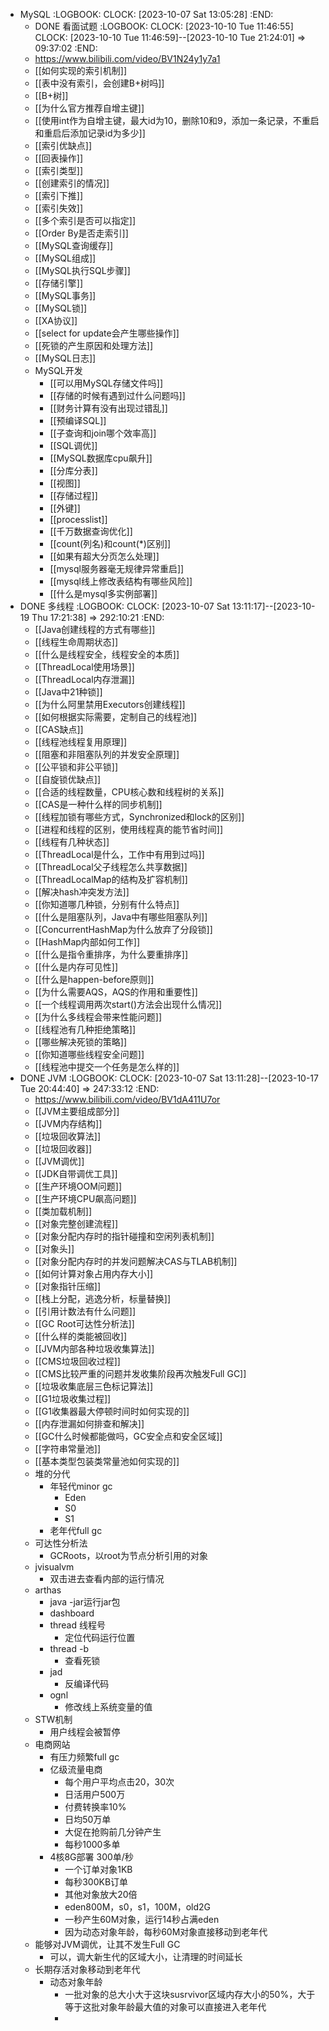 - MySQL
  :LOGBOOK:
  CLOCK: [2023-10-07 Sat 13:05:28]
  :END:
	- DONE 看面试题
	  :LOGBOOK:
	  CLOCK: [2023-10-10 Tue 11:46:55]
	  CLOCK: [2023-10-10 Tue 11:46:59]--[2023-10-10 Tue 21:24:01] =>  09:37:02
	  :END:
	- https://www.bilibili.com/video/BV1N24y1y7a1
	- [[如何实现的索引机制]]
	- [[表中没有索引，会创建B+树吗]]
	- [[B+树]]
	- [[为什么官方推荐自增主键]]
	- [[使用int作为自增主键，最大id为10，删除10和9，添加一条记录，不重启和重启后添加记录id为多少]]
	- [[索引优缺点]]
	- [[回表操作]]
	- [[索引类型]]
	- [[创建索引的情况]]
	- [[索引下推]]
	- [[索引失效]]
	- [[多个索引是否可以指定]]
	- [[Order By是否走索引]]
	- [[MySQL查询缓存]]
	- [[MySQL组成]]
	- [[MySQL执行SQL步骤]]
	- [[存储引擎]]
	- [[MySQL事务]]
	- [[MySQL锁]]
	- [[XA协议]]
	- [[select for update会产生哪些操作]]
	- [[死锁的产生原因和处理方法]]
	- [[MySQL日志]]
	- MySQL开发
		- [[可以用MySQL存储文件吗]]
		- [[存储的时候有遇到过什么问题吗]]
		- [[财务计算有没有出现过错乱]]
		- [[预编译SQL]]
		- [[子查询和join哪个效率高]]
		- [[SQL调优]]
		- [[MySQL数据库cpu飙升]]
		- [[分库分表]]
		- [[视图]]
		- [[存储过程]]
		- [[外键]]
		- [[processlist]]
		- [[千万数据查询优化]]
		- [[count(列名)和count(*)区别]]
		- [[如果有超大分页怎么处理]]
		- [[mysql服务器毫无规律异常重启]]
		- [[mysql线上修改表结构有哪些风险]]
		- [[什么是mysql多实例部署]]
- DONE 多线程
  :LOGBOOK:
  CLOCK: [2023-10-07 Sat 13:11:17]--[2023-10-19 Thu 17:21:38] =>  292:10:21
  :END:
	- [[Java创建线程的方式有哪些]]
	- [[线程生命周期状态]]
	- [[什么是线程安全，线程安全的本质]]
	- [[ThreadLocal使用场景]]
	- [[ThreadLocal内存泄漏]]
	- [[Java中21种锁]]
	- [[为什么阿里禁用Executors创建线程]]
	- [[如何根据实际需要，定制自己的线程池]]
	- [[CAS缺点]]
	- [[线程池线程复用原理]]
	- [[阻塞和非阻塞队列的并发安全原理]]
	- [[公平锁和非公平锁]]
	- [[自旋锁优缺点]]
	- [[合适的线程数量，CPU核心数和线程树的关系]]
	- [[CAS是一种什么样的同步机制]]
	- [[线程加锁有哪些方式，Synchronized和lock的区别]]
	- [[进程和线程的区别，使用线程真的能节省时间]]
	- [[线程有几种状态]]
	- [[ThreadLocal是什么，工作中有用到过吗]]
	- [[ThreadLocal父子线程怎么共享数据]]
	- [[ThreadLocalMap的结构及扩容机制]]
	- [[解决hash冲突发方法]]
	- [[你知道哪几种锁，分别有什么特点]]
	- [[什么是阻塞队列，Java中有哪些阻塞队列]]
	- [[ConcurrentHashMap为什么放弃了分段锁]]
	- [[HashMap内部如何工作]]
	- [[什么是指令重排序，为什么要重排序]]
	- [[什么是内存可见性]]
	- [[什么是happen-before原则]]
	- [[为什么需要AQS，AQS的作用和重要性]]
	- [[一个线程调用两次start()方法会出现什么情况]]
	- [[为什么多线程会带来性能问题]]
	- [[线程池有几种拒绝策略]]
	- [[哪些解决死锁的策略]]
	- [[你知道哪些线程安全问题]]
	- [[线程池中提交一个任务是怎么样的]]
- DONE JVM
  :LOGBOOK:
  CLOCK: [2023-10-07 Sat 13:11:28]--[2023-10-17 Tue 20:44:40] =>  247:33:12
  :END:
	- https://www.bilibili.com/video/BV1dA411U7or
	- [[JVM主要组成部分]]
	- [[JVM内存结构]]
	- [[垃圾回收算法]]
	- [[垃圾回收器]]
	- [[JVM调优]]
	- [[JDK自带调优工具]]
	- [[生产环境OOM问题]]
	- [[生产环境CPU飙高问题]]
	- [[类加载机制]]
	- [[对象完整创建流程]]
	- [[对象分配内存时的指针碰撞和空闲列表机制]]
	- [[对象头]]
	- [[对象分配内存时的并发问题解决CAS与TLAB机制]]
	- [[如何计算对象占用内存大小]]
	- [[对象指针压缩]]
	- [[栈上分配，逃逸分析，标量替换]]
	- [[引用计数法有什么问题]]
	- [[GC Root可达性分析法]]
	- [[什么样的类能被回收]]
	- [[JVM内部各种垃圾收集算法]]
	- [[CMS垃圾回收过程]]
	- [[CMS比较严重的问题并发收集阶段再次触发Full GC]]
	- [[垃圾收集底层三色标记算法]]
	- [[G1垃圾收集过程]]
	- [[G1收集器最大停顿时间时如何实现的]]
	- [[内存泄漏如何排查和解决]]
	- [[GC什么时候都能做吗，GC安全点和安全区域]]
	- [[字符串常量池]]
	- [[基本类型包装类常量池如何实现的]]
	- 堆的分代
		- 年轻代minor gc
			- Eden
			- S0
			- S1
		- 老年代full gc
	- 可达性分析法
		- GCRoots，以root为节点分析引用的对象
	- jvisualvm
		- 双击进去查看内部的运行情况
	- arthas
		- java -jar运行jar包
		- dashboard
		- thread 线程号
			- 定位代码运行位置
		- thread -b
			- 查看死锁
		- jad
			- 反编译代码
		- ognl
			- 修改线上系统变量的值
	- STW机制
		- 用户线程会被暂停
	- 电商网站
		- 有压力频繁full gc
		- 亿级流量电商
			- 每个用户平均点击20，30次
			- 日活用户500万
			- 付费转换率10%
			- 日均50万单
			- 大促在抢购前几分钟产生
			- 每秒1000多单
		- 4核8G部署 300单/秒
			- 一个订单对象1KB
			- 每秒300KB订单
			- 其他对象放大20倍
			- eden800M，s0，s1，100M，old2G
			- 一秒产生60M对象，运行14秒占满eden
			- 因为动态对象年龄，每秒60M对象直接移动到老年代
	- 能够对JVM调优，让其不发生Full GC
		- 可以，调大新生代的区域大小，让清理的时间延长
	- 长期存活对象移动到老年代
		- 动态对象年龄
			- 一批对象的总大小大于这块susrvivor区域内存大小的50%，大于等于这批对象年龄最大值的对象可以直接进入老年代
			-